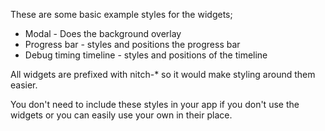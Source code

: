 These are some basic example styles for the widgets;
* Modal - Does the background overlay
* Progress bar - styles and positions the progress bar
* Debug timing timeline - styles and positions of the timeline

All widgets are prefixed with nitch-* so it would make styling around them easier.

You don't need to include these styles in your app if you don't use the widgets or you can easily use your own in their place.